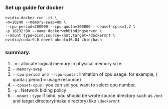 ### Set up guide for docker
```shell
nvidia-docker run -it \
-m=1024m --memory-swap=0m \
--cpu-period=200000 --cpu-quota=100000 --cpuset-cpus=1,2 \
-p 10232:80 --name dockerwebbindingserver \
--mount type=bind,source=/mnt,target=/dockermnt \
nvidia/cuda:9.0-devel-ubuntu16.04 /bin/bash
```
### summary.
1. `-m` : allocate logical memory in physical memory size.
2. `--memory-swap`
3. `--cpu-period and --cpu-quota` : limitation of cpu usage. for example, ( quota / period = usage resource)
4. `--cpuset-cpus` : you can set you want to select cpu number.
5. `-p` : Network biding policy
6. `--mount` : `type` if bind, you should be wrote source directory such as `/mnt` and target directory(make directory) like `\dockermnt`
